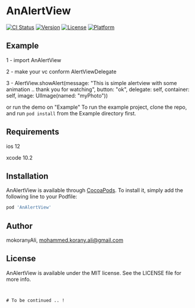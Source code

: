 # AnAlertView

[![CI Status](https://img.shields.io/travis/mokoranyAli/AnAlertView.svg?style=flat)](https://travis-ci.org/mokoranyAli/AnAlertView)
[![Version](https://img.shields.io/cocoapods/v/AnAlertView.svg?style=flat)](https://cocoapods.org/pods/AnAlertView)
[![License](https://img.shields.io/cocoapods/l/AnAlertView.svg?style=flat)](https://cocoapods.org/pods/AnAlertView)
[![Platform](https://img.shields.io/cocoapods/p/AnAlertView.svg?style=flat)](https://cocoapods.org/pods/AnAlertView)

## Example

1 - import AnAlertView 

2 - make your vc conform AlertViewDelegate

3 - AlertView.showAlert(message: "This is simple alertview with some animation .. thank you for watching", button: "ok", delegate: self, container: self, image: UIImage(named: "myPhoto"))

or run the demo on "Example"
To run the example project, clone the repo, and run `pod install` from the Example directory first.

## Requirements
ios 12

xcode 10.2

## Installation

AnAlertView is available through [CocoaPods](https://cocoapods.org). To install
it, simply add the following line to your Podfile:

```ruby
pod 'AnAlertView'
```

## Author

mokoranyAli, mohammed.korany.ali@gmail.com

## License

AnAlertView is available under the MIT license. See the LICENSE file for more info.

```


# To be continued .. !


```


